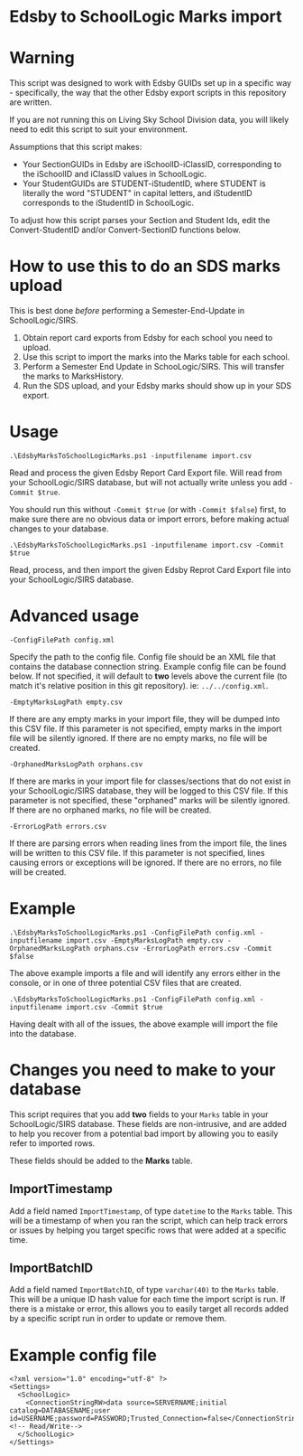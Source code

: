 # Edsby to SchoolLogic Marks import

# Warning
This script was designed to work with Edsby GUIDs set up in a specific way - specifically, the way that the other Edsby export scripts in this repository are written.

If you are not running this on Living Sky School Division data, you will likely need to edit this script to suit your environment.

Assumptions that this script makes:
 - Your SectionGUIDs in Edsby are iSchoolID-iClassID, corresponding to the iSchoolID and iClassID values in SchoolLogic.
 - Your StudentGUIDs are STUDENT-iStudentID, where STUDENT is literally the word "STUDENT" in capital letters, and iStudentID corresponds to the iStudentID in SchoolLogic.

To adjust how this script parses your Section and Student Ids, edit the Convert-StudentID and/or Convert-SectionID functions below.

# How to use this to do an SDS marks upload

This is best done _before_ performing a Semester-End-Update in SchoolLogic/SIRS.

 1. Obtain report card exports from Edsby for each school you need to upload.
 2. Use this script to import the marks into the Marks table for each school.
 3. Perform a Semester End Update in SchooLogic/SIRS. This will transfer the marks to MarksHistory.
 4. Run the SDS upload, and your Edsby marks should show up in your SDS export.

# Usage

```
.\EdsbyMarksToSchoolLogicMarks.ps1 -inputfilename import.csv
```
Read and process the given Edsby Report Card Export file. 
Will read from your SchoolLogic/SIRS database, but will not actually write unless you add `-Commit $true`.

You should run this without `-Commit $true` (or with `-Commit $false`) first, to make sure there are no obvious data or import errors, before making actual changes to your database.

```
.\EdsbyMarksToSchoolLogicMarks.ps1 -inputfilename import.csv -Commit $true
```
Read, process, and then import the given Edsby Reprot Card Export file into your SchoolLogic/SIRS database.


# Advanced usage
```
-ConfigFilePath config.xml
```
Specify the path to the config file. Config file should be an XML file that contains the database connection string. Example config file can be found below.
If not specified, it will default to __two__ levels above the current file (to match it's relative position in this git repository). ie: `../../config.xml`.

```
-EmptyMarksLogPath empty.csv 
```
If there are any empty marks in your import file, they will be dumped into this CSV file. If this parameter is not specified, empty marks in the import file will be silently ignored. If there are no empty marks, no file will be created.

```
-OrphanedMarksLogPath orphans.csv 
```
If there are marks in your import file for classes/sections that do not exist in your SchoolLogic/SIRS database, they will be logged to this CSV file. If this parameter is not specified, these "orphaned" marks will be silently ignored. If there are no orphaned marks, no file will be created.

```
-ErrorLogPath errors.csv
```
If there are parsing errors when reading lines from the import file, the lines will be written to this CSV file. If this parameter is not specified, lines causing errors or exceptions will be ignored. If there are no errors, no file will be created.

# Example

```
.\EdsbyMarksToSchoolLogicMarks.ps1 -ConfigFilePath config.xml -inputfilename import.csv -EmptyMarksLogPath empty.csv -OrphanedMarksLogPath orphans.csv -ErrorLogPath errors.csv -Commit $false
```
The above example imports a file and will identify any errors either in the console, or in one of three potential CSV files that are created.

```
.\EdsbyMarksToSchoolLogicMarks.ps1 -ConfigFilePath config.xml -inputfilename import.csv -Commit $true
```
Having dealt with all of the issues, the above example will import the file into the database.

# Changes you need to make to your database
This script requires that you add __two__ fields to your `Marks` table in your SchoolLogic/SIRS database. These fields are non-intrusive, and are added to help you recover from a potential bad import by allowing you to easily refer to imported rows.

These fields should be added to the __Marks__ table.

## ImportTimestamp
Add a field named `ImportTimestamp`, of type `datetime` to the `Marks` table. This will be a timestamp of when you ran the script, which can help track errors or issues by helping you target specific rows that were added at a specific time.

## ImportBatchID
Add a field named `ImportBatchID`, of type `varchar(40)` to the `Marks` table. This will be a unique ID hash value for each time the import script is run. If there is a mistake or error, this allows you to easily target all records added by a specific script run in order to update or remove them.

# Example config file

```
<?xml version="1.0" encoding="utf-8" ?>
<Settings>
  <SchoolLogic>
    <ConnectionStringRW>data source=SERVERNAME;initial catalog=DATABASENAME;user id=USERNAME;password=PASSWORD;Trusted_Connection=false</ConnectionStringRW><!-- Read/Write-->
  </SchoolLogic>  
</Settings>

```
